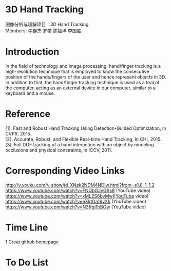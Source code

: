 # 3D Hand Tracking   
图像分析与理解项目：3D Hand Tracking      
Members: 牛群杰 罗攀 陈福坤 李国胜
# Introduction
In the field of technology and image processing, hand/finger tracking is 
a high-resolution technique that is employed to know the consecutive position 
of the hands/fingers of the user and hence represent objects in 3D. In addition 
to that, the hand/finger tracking technique is used as a tool of the computer, 
acting as an external device in our computer, similar to a keyboard and 
a mouse. 

# Reference
[1]. Fast and Robust Hand Tracking Using Detection-Guided Optimization, In CVPR, 2015.     
[2]. Accurate, Robust, and Flexible Real-time Hand Tracking, In CHI, 2015.      
[3]. Full DOF tracking of a hand interaction with an object by modeling occlusions and physical constraints, In ICCV, 2011.     

# Corresponding Video Links
http://v.youku.com/v_show/id_XNzk2NDM4NDIw.html?from=s1.8-1-1.2 
https://www.youtube.com/watch?v=FNQbGJyGAs8 (YouTube video) 
https://www.youtube.com/watch?v=xML2S6bvMwI(YouTube video) 
https://www.youtube.com/watch?v=eXktGa16yXk (YouTube video) 
https://www.youtube.com/watch?v=N3ffgj1bBGw (YouTube video)
# Time Line
1 Creat github homepage
# To Do List

